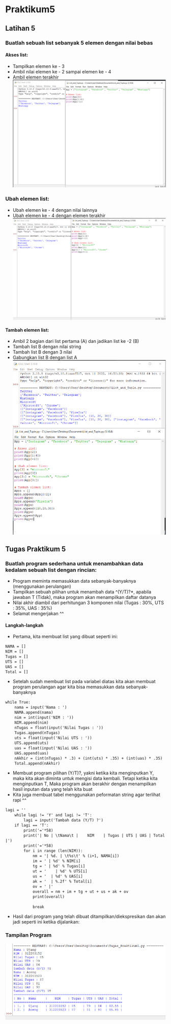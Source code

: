 # Praktikum5 
## Latihan 5
### Buatlah sebuah list sebanyak 5 elemen dengan nilai bebas
#### Akses list:
- Tampilkan elemen ke - 3
- Ambil nilai elemen ke - 2 sampai elemen ke - 4
- Ambil elemen terakhir 
![Gambar1](pk5/5.1.png)
### Ubah elemen list:
- Ubah elemen ke - 4 dengan nilai lainnya
- Ubah elemen ke - 4 dengan elemen terakhir 
![Gambar1](pk5/5.2.png)
#### Tambah elemen list:
- Ambil 2 bagian dari list pertama (A) dan jadikan list ke -2 (B)
- Tambah list B dengan nilai string
- Tambah list B dengan 3 nilai
- Gabungkan list B dengan list A 
![Gambar1](pk5/5.3.png)
## Tugas Praktikum 5
### Buatlah program sederhana untuk menambahkan data kedalam sebuah list dengan rincian:
- Program meminta memasukkan data sebanyak-banyaknya (menggunakan perulangan)
- Tampilkan sebuah pilihan untuk menambah data ^(Y/T)?*, apabila jawaban T (Tidak), maka program akan menampilkan daftar datanya
- Nilai akhir diambil dari perhitungan 3 komponen nilai (Tugas : 30%, UTS : 35%, UAS : 35%)
- Selamat mengerjakan ^^
#### Langkah-langkah
- Pertama, kita membuat list yang dibuat seperti ini:
```
NAMA = []
NIM = []
Tugas = []
UTS = []
UAS = []
Total = []
```
- Setelah sudah membuat list pada variabel diatas kita akan membuat program perulangan agar kita bisa memasukkan data sebanyak-banyaknya
```
while True:
    nama = input('Nama : ')
    NAMA.append(nama)
    nim = int(input('NIM : '))
    NIM.append(nim)
    nTugas = float(input('Nilai Tugas : '))
    Tugas.append(nTugas)
    uts = float(input('Nilai UTS : '))
    UTS.append(uts)
    uas = float(input('Nilai UAS : '))
    UAS.append(uas)
    nAkhir = (int(nTugas) * .3) + (int(uts) * .35) + (int(uas) * .35)
    Total.append(nAkhir)
```
- Membuat program pilihan (Y/T)?, yakni ketika kita menginputkan Y, maka kita akan diminta untuk mengisi data kembali. Tetapi ketika kita menginputkan T, Maka program akan berakhir dengan menampilkan hasil inputan data yang telah kita buat
- Kita juga membuat tabel menggunakan peformatan string agar terlihat rapi ^^
```
lagi = ''
    while lagi != 'Y' and lagi != 'T':
        lagi = input('Tambah data (Y/T) ?')
    if lagi == 'T':
        print('='*58)
        print('| No | \tNama\t |    NIM    | Tugas | UTS | UAS | Total |')
        print('='*58)        
        for i in range (len(NIM)):
            nm = '| %d. | \t%s\t' % (i+1, NAMA[i])
            im = ' | %d' % NIM[i]
            tg = ' | %d' % Tugas[i]
            ut = '    | %d' % UTS[i]
            us = '  | %d' % UAS[i]
            ak = '  | %.2f' % Total[i]
            ov = ' |'
            overall = nm + im + tg + ut + us + ak + ov
            print(overall)

            break
```
- Hasil dari program yang telah dibuat ditampilkan/diekspresikan dan akan jadi seperti ini ketika dijalankan:
### Tampilan Program
![Gambar1](pk5/5.4.png)
